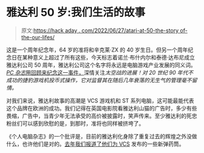 # 雅达利 50 岁:我们生活的故事

> 原文:[https://hack aday . com/2022/06/27/atari-at-50-the-story of-the-our-lifes/](https://hackaday.com/2022/06/27/atari-at-50-the-story-of-our-lives/)

这是一个周年纪念年，64 岁的准将和辛克莱·ZX 的 40 岁生日。但另一个周年纪念日在某种意义上超过了所有这些，今天标志着诺兰·布什内尔和泰德·达布尼成立雅达利公司 50 周年，雅达利公司这个名字将永远是电脑游戏产业发展的同义词。 [*PC 杂志*用回顾来纪念这一事件，](https://www.pcmag.com/news/atari-turns-50-a-look-back-on-the-original-name-in-video-games)深情关注*太空战的进展！对 20 世纪 90 年代不成功的捷豹游戏机投币式操作，它对监督其在随后几年衰落的无生气的管理毫不留情。*

对我们来说，雅达利故事的高潮是 VCS 游戏机和 ST 系列电脑，这可能最能代表这个品牌在欧洲的成功。我们记得在英国电影院看雅达利山猫的广告时，多少有些畏缩，广告中，当青少年无法承受的高价被披露时，笑声传来。至少雅达利的死忠粉丝们可以感到欣慰的是，到那时，准将也同样被挤垮了。

《个人电脑杂志》的一个批评是，目前的雅达利化身除了重复过去的辉煌之外没做什么，也许他们是对的。[去年我们报道了他们为 VCS](https://hackaday.com/2021/11/18/video-gaming-like-its-1983-new-game-cartridges-from-atari/) 发布的一些新弹药筒。